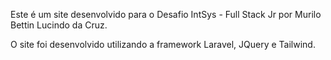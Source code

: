 Este é um site desenvolvido para o Desafio IntSys - Full Stack Jr por Murilo Bettin Lucindo da Cruz.

O site foi desenvolvido utilizando a framework Laravel, JQuery  e Tailwind.
